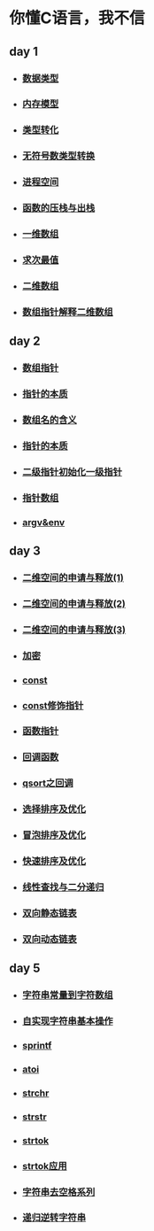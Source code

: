 # 你懂C语言，我不信
## day 1
- ### [数据类型](https://github.com/zwx2000/C_Space/blob/master/C_improve/day01/01datatype/main.c)
- ### [内存模型](https://github.com/zwx2000/C_Space/blob/master/C_improve/day01/02format/main.c)
- ### [类型转化](https://github.com/zwx2000/C_Space/blob/master/C_improve/day01/03typecast/main.c)
- ### [无符号数类型转换](https://github.com/zwx2000/C_Space/blob/master/C_improve/day01/04unsigned/main.c)
- ### [进程空间](https://github.com/zwx2000/C_Space/blob/master/C_improve/day01/06processSpace/main.c)
- ### [函数的压栈与出栈](https://github.com/zwx2000/C_Space/blob/master/C_improve/day01/07stack/main.c)
- ### [一维数组](https://github.com/zwx2000/C_Space/blob/master/C_improve/day01/08array/main.c)
- ### [求次最值](https://github.com/zwx2000/C_Space/blob/master/C_improve/day01/10submax/main.c)
- ### [二维数组](https://github.com/zwx2000/C_Space/blob/master/C_improve/day01/11dArray/main.c)
- ### [数组指针解释二维数组](https://github.com/zwx2000/C_Space/blob/master/C_improve/day01/13deliver2dArray/main.c)  
## day 2
- ### [数组指针](https://github.com/zwx2000/C_Space/blob/master/C_improve/day02/02arraypointer/main.c)
- ### [指针的本质](https://github.com/zwx2000/C_Space/blob/master/C_improve/day02/02arraypointer/main.c)
- ### [数组名的含义](https://github.com/zwx2000/C_Space/blob/master/C_improve/day02/05ArrayName/main.c)
- ### [指针的本质](https://github.com/zwx2000/C_Space/blob/master/C_improve/day02/06pointer/main.c)
- ### [二级指针初始化一级指针](https://github.com/zwx2000/C_Space/blob/master/C_improve/day02/08init1dpointer/main.c)
- ### [指针数组](https://github.com/zwx2000/C_Space/blob/master/C_improve/day02/09pointerArray2/main.c)
- ### [argv&env](https://github.com/zwx2000/C_Space/blob/master/C_improve/day02/11argvevn/main.c)  
## day 3
- ### [二维空间的申请与释放(1)](https://github.com/zwx2000/C_Space/blob/master/C_improve/day03/03allocSpace/main.c)
- ### [二维空间的申请与释放(2)](https://github.com/zwx2000/C_Space/blob/master/C_improve/day03/04allocSpace2/main.c)
- ### [二维空间的申请与释放(3)](https://github.com/zwx2000/C_Space/blob/master/C_improve/day03/05allocSpace3/main.c)
- ### [加密](https://github.com/zwx2000/C_Space/blob/master/C_improve/day03/07encrypt/main.c)
- ### [const](https://github.com/zwx2000/C_Space/blob/master/C_improve/day03/08const/main.c)
- ### [const修饰指针](https://github.com/zwx2000/C_Space/blob/master/C_improve/day03/10constPointer/main.c)
- ### [函数指针](https://github.com/zwx2000/C_Space/blob/master/C_improve/day03/12funcpointer/main.c)
- ### [回调函数](https://github.com/zwx2000/C_Space/tree/master/C_improve/day03/14callbackfunc)
- ### [qsort之回调](https://github.com/zwx2000/C_Space/blob/master/C_improve/day03/15qsort/main.c)
- ### [选择排序及优化](https://github.com/zwx2000/C_Space/blob/master/C_improve/day04/02selectSort/main.c)
- ### [冒泡排序及优化](https://github.com/zwx2000/C_Space/blob/master/C_improve/day04/03popSort/main.c)
- ### [快速排序及优化](https://github.com/zwx2000/C_Space/blob/master/C_improve/day04/04quickSort/main.c)
- ### [线性查找与二分递归](https://github.com/zwx2000/C_Space/blob/master/C_improve/day04/05search/main.c)
- ### [双向静态链表](https://github.com/zwx2000/C_Space/blob/master/C_improve/day04/06dliststatic/main.c)
- ### [双向动态链表](https://github.com/zwx2000/C_Space/blob/master/C_improve/day04/07dlist/main.c)
## day 5
- ### [字符串常量到字符数组](https://github.com/zwx2000/C_Space/blob/master/C_improve/day05/01string/main.c)
- ### [自实现字符串基本操作](https://github.com/zwx2000/C_Space/tree/master/C_improve/day05/03mystring)
- ### [sprintf](https://github.com/zwx2000/C_Space/blob/master/C_improve/day05/04printf/main.c)
- ### [atoi](https://github.com/zwx2000/C_Space/blob/master/C_improve/day05/05atoi/main.c)
- ### [strchr](https://github.com/zwx2000/C_Space/blob/master/C_improve/day05/06strchr/main.c)
- ### [strstr](https://github.com/zwx2000/C_Space/blob/master/C_improve/day05/07strstr/main.c)
- ### [strtok](https://github.com/zwx2000/C_Space/blob/master/C_improve/day05/08strtok/main.c)
- ### [strtok应用](https://github.com/zwx2000/C_Space/blob/master/C_improve/day05/09strtokapplication/main.c)
- ### [字符串去空格系列](https://github.com/zwx2000/C_Space/blob/master/C_improve/day05/10login/main.c)
- ### [递归逆转字符串](https://github.com/zwx2000/C_Space/blob/master/C_improve/day05/11reverseStr/main.c)